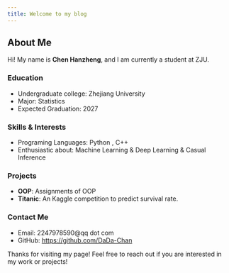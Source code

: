 ```yaml
---
title: Welcome to my blog
---
```


## About Me

Hi! My name is **Chen Hanzheng**, and I am currently a student at ZJU.

### Education
- Undergraduate college: Zhejiang University
- Major: Statistics
- Expected Graduation: 2027

### Skills & Interests
- Programing Languages: Python , C++
- Enthusiastic about: Machine Learning & Deep Learning & Casual Inference

### Projects
- **OOP**: Assignments of OOP
- **Titanic**: An Kaggle competition to predict survival rate.

### Contact Me
- Email: 2247978590@qq dot com
- GitHub: https://github.com/DaDa-Chan

Thanks for visiting my page! Feel free to reach out if you are interested in my work or projects!
